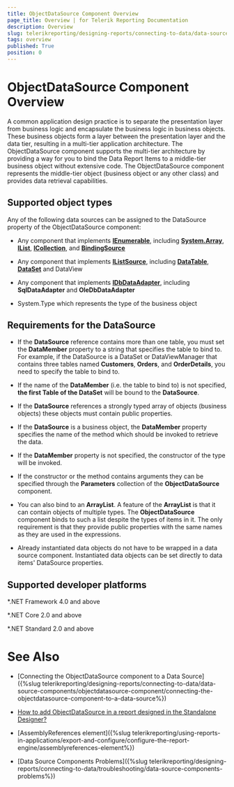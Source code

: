 ```yaml
---
title: ObjectDataSource Component Overview
page_title: Overview | for Telerik Reporting Documentation
description: Overview
slug: telerikreporting/designing-reports/connecting-to-data/data-source-components/objectdatasource-component/overview
tags: overview
published: True
position: 0
---
```


# ObjectDataSource Component Overview



A common application design practice is to separate the presentation         layer from business logic and encapsulate the business logic in business objects.         These business objects form a layer between the presentation layer and the data         tier, resulting in a multi-tier application architecture. The ObjectDataSource         component supports the multi-tier architecture by providing a way for you to bind         the Data Report Items to a middle-tier business object without extensive code.         The ObjectDataSource component represents the middle-tier object (business object         or any other class) and provides data retrieval capabilities.       

## Supported object types

Any of the following data sources can be assigned to the DataSource property of the ObjectDataSource component:

* Any component that implements               __[IEnumerable](http://msdn.microsoft.com/en-us/library/system.collections.ienumerable.aspx)__,               including               __[System.Array](http://msdn.microsoft.com/en-us/library/system.array.aspx)__,               __[IList](http://msdn.microsoft.com/en-us/library/system.collections.ilist.aspx)__,               __[ICollection](http://msdn.microsoft.com/en-us/library/system.collections.icollection.aspx)__,               and __[BindingSource](http://msdn.microsoft.com/en-us/library/system.windows.forms.bindingsource.aspx)__

* Any component that implements __[IListSource](http://msdn.microsoft.com/en-us/library/system.componentmodel.ilistsource.aspx)__,               including __[DataTable](http://msdn.microsoft.com/en-us/library/system.data.datatable(VS.80).aspx)__,               __[DataSet](http://msdn.microsoft.com/en-us/library/system.data.dataset.aspx)__ and DataView             

* Any component that implements __[IDbDataAdapter](http://msdn.microsoft.com/en-us/library/system.data.idbdataadapter.aspx)__,               including __SqlDataAdapter__ and __OleDbDataAdapter__ 

* System.Type which represents the type of the business object             

## Requirements for the DataSource

* If the __DataSource__ reference contains more than one table, you must set           the __DataMember__ property to a string that specifies the table to bind to.         For example, if the DataSource is a DataSet or DataViewManager that contains three           tables named __Customers__, __Orders__, and __OrderDetails__, you need to specify the table to           bind to.         

* If the name of the __DataMember__ (i.e. the table to bind to) is not specified, __the first Table of the DataSet__ will be bound to the __DataSource__.         

* If the __DataSource__ references a strongly typed array of objects           (business objects) these objects must contain public properties.         

* If the __DataSource__ is a business object,           the __DataMember__ property           specifies the name of the method which should be invoked to retrieve the data.         

* If the __DataMember__ property is not specified, the constructor of the type will be invoked.             

* If the constructor or the method contains arguments they can be specified through the __Parameters__ collection of the __ObjectDataSource__ component.         

* You can also bind to an __ArrayList__. A feature of the __ArrayList__ is that it           can contain objects of multiple types. The __ObjectDataSource__ component binds to           such a list despite the types of items in it. The only requirement is that they           provide public properties with the same names as they are used in the           expressions.         

* Already instantiated data objects do not have to be wrapped in a data source component.           Instantiated data objects can be set directly to data items' DataSource properties.         

## Supported developer platforms

*.NET Framework 4.0 and above             

*.NET Core 2.0 and above             

*.NET Standard 2.0 and above             

# See Also

 

* [Connecting the ObjectDataSource component to a Data Source]({%slug telerikreporting/designing-reports/connecting-to-data/data-source-components/objectdatasource-component/connecting-the-objectdatasource-component-to-a-data-source%})

 

* [How to add ObjectDataSource in a report designed in the Standalone Designer?](https://docs.telerik.com/reporting/knowledge-base/steps-on-how-to-add-objectdatadource-in-a-report-designed-in-the-standalone-designer)

 

* [AssemblyReferences element]({%slug telerikreporting/using-reports-in-applications/export-and-configure/configure-the-report-engine/assemblyreferences-element%})

 

* [Data Source Components Problems]({%slug telerikreporting/designing-reports/connecting-to-data/troubleshooting/data-source-components-problems%})

